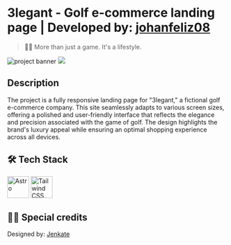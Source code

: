# 3legant - Golf e-commerce landing page | Developed by: <a href="https://github.com/Johanfeliz08">johanfeliz08</a>

> 🏌️‍♂️ More than just a game. It's a lifestyle.

<img src="https://i.imgur.com/8Diggqc.jpg" alt="project banner">
<a href="https://github.com/Johanfeliz08/3legant-golf" target="_blank">
<img src="https://img.shields.io/badge/LIVE_PREVIEW-38c988?style=for-the-badge&logo=googlechrome&logoColor=white">
</a>

## Description

The project is a fully responsive landing page for "3legant," a fictional golf e-commerce company. This site seamlessly adapts to various screen sizes, offering a polished and user-friendly interface that reflects the elegance and precision associated with the game of golf. The design highlights the brand's luxury appeal while ensuring an optimal shopping experience across all devices.

## 🛠️ Tech Stack
<div >
  <img width="50" src="https://github.com/marwin1991/profile-technology-icons/assets/54946572/397c0300-2e47-464e-81eb-6e991c9255fc" alt="Astro" title="Astro"/>
	<img width="50" src="https://user-images.githubusercontent.com/25181517/202896760-337261ed-ee92-4979-84c4-d4b829c7355d.png" alt="Tailwind CSS" title="Tailwind CSS"/>
</div>

## 🧑‍💻 Special credits

Designed by: <a href="https://www.figma.com/@jenkate">Jenkate </a>